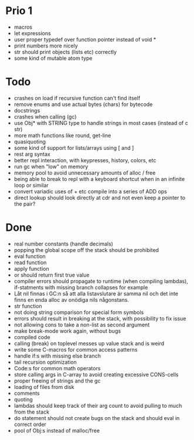 Prio 1
======
* macros
* let expressions
* user proper typedef over function pointer instead of void *
* print numbers more nicely
* str should print objects (lists etc) correctly
* some kind of mutable atom type

Todo
====
* crashes on load if recursive function can't find itself
* remove enums and use actual bytes (chars) for bytecode
* docstrings
* crashes when calling (gc)
* use Obj* with STRING type to handle strings in most cases (instead of c str)
* more math functions like round, get-line
* quasiquoting
* some kind of support for lists/arrays using [ and ]
* rest arg syntax
* better repl interaction, with keypresses, history, colors, etc
* run gc when "low" on memory
* memory pool to avoid unnecessary amounts of alloc / free
* being able to break to repl with a keyboard shortcut when in an infinite loop or similar
* convert variadic uses of + etc compile into a series of ADD ops
* direct lookup should look directly at cdr and not even keep a pointer to the pair?

Done
====
* real number constants (handle decimals)
* popping the global scope off the stack should be prohibited
* eval function
* read function
* apply function
* or should return first true value
* compiler errors should propagate to runtime (when compiling lambdas), if-statments with missing branch collapses for example
* Låt nil finnas i GC:n så att alla listavslutare är samma nil och det inte finns en enda alloc av onödiga nils någonstans.
* str function
* not doing string comparison for special form symbols
* errors should result in breaking at the stack, with possibility to fix issue
* not allowing cons to take a non-list as second argument
* make break-mode work again, without bugs
* compiled code
* calling (break) on toplevel messes up value stack and is weird
* write some C-macros for common access patterns
* handle if:s with missing else branch
* tail recursion optimization
* Code:s for common math operators
* store calling args in C-array to avoid creating excessive CONS-cells
* proper freeing of strings and the gc
* loading of files from disk
* comments
* quoting
* lambdas should keep track of their arg count to avoid pulling to much from the stack
* do statement should not create bugs on the stack and should eval in correct order
* pool of Obj:s instead of malloc/free
